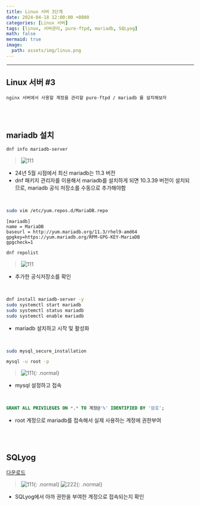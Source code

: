 ```yaml
---
title: Linux 서버 3단계
date: 2024-04-18 12:00:00 +0800
categories: [Linux 서버]
tags: [linux, 서버관리, pure-ftpd, mariadb, SQLyog]
math: false
mermaid: true
image:
  path: assets/img/linux.png
---
```


<hr style="border:1px solid white">

## Linux 서버 #3
```
nginx 서버에서 사용할 계정을 관리할 pure-ftpd / mariadb 를 설치해보자
```

<br/><br/>

## mariadb 설치
```bash
dnf info mariadb-server
```
> ![111](https://github.com/alphathx13/alphathx13.github.io/assets/163115993/c5e2aa7f-1bf7-4a6d-9ab6-9bba00f6cef8)
- 24년 5월 시점에서 최신 mariadb는 11.3 버전
- dnf 패키지 관리자를 이용해서 mariadb를 설치하게 되면 10.3.39 버전이 설치되므로, mariadb 공식 저장소를 수동으로 추가해야함

<br/>

```bash
sudo vim /etc/yum.repos.d/MariaDB.repo
```
```vim
[mariadb]
name = MariaDB
baseurl = http://yum.mariadb.org/11.3/rhel9-amd64
gpgkey=https://yum.mariadb.org/RPM-GPG-KEY-MariaDB
gpgcheck=1
```
```bash
dnf repolist
```
> ![111](https://github.com/alphathx13/alphathx13.github.io/assets/163115993/ceb5d373-a2a6-45b1-b93b-d6ada8e1455b)
- 추가한 공식저장소를 확인

<br/>

```bash
dnf install mariadb-server -y
sudo systemctl start mariadb
sudo systemctl status mariadb
sudo systemctl enable mariadb
```
- mariadb 설치하고 시작 및 활성화

<br/>

```bash
sudo mysql_secure_installation

mysql -u root -p
```
> ![111](https://github.com/alphathx13/alphathx13.github.io/assets/163115993/0c2bbf97-f55f-4695-a4dc-b60ccf12e98f){: .normal}
- mysql 설정하고 접속

<br/>

```sql
GRANT ALL PRIVILEGES ON *.* TO 계정@'%' IDENTIFIED BY '암호';
```
- root 계정으로 mariadb를 접속해서 실제 사용하는 계정에 권한부여

<br/><br/>

## SQLyog
[다운로드](https://github.com/webyog/sqlyog-community/wiki/Downloads)

> ![111](https://github.com/alphathx13/alphathx13.github.io/assets/163115993/812281d2-dd0e-445e-953c-2c063c1f4a98){: .normal}
![222](https://github.com/alphathx13/alphathx13.github.io/assets/163115993/0e7a9899-8e9a-4168-b5ce-e1f83526b863){: .normal}

- SQLyog에서 아까 권한을 부여한 계정으로 접속되는지 확인

